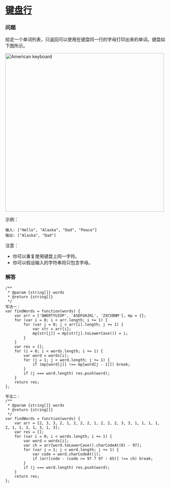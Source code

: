 # [键盘行](https://leetcode-cn.com/problems/keyboard-row)

### 问题

给定一个单词列表，只返回可以使用在键盘同一行的字母打印出来的单词。键盘如下图所示。

<img alt="American keyboard" src="https://assets.leetcode-cn.com/aliyun-lc-upload/uploads/2018/10/12/keyboard.png" width="500" />

示例：

```
输入: ["Hello", "Alaska", "Dad", "Peace"]
输出: ["Alaska", "Dad"]
```

注意：

* 你可以重复使用键盘上同一字符。
* 你可以假设输入的字符串将只包含字母。

### 解答

```
/**
 * @param {string[]} words
 * @return {string[]}
 */
写法一：
var findWords = function(words) {
    var arr = ['QWERTYUIOP', 'ASDFGHJKL', 'ZXCVBNM'], mp = {};
    for (var i = 0; i < arr.length; i += 1) {
        for (var j = 0; j < arr[i].length; j += 1) {
            var str = arr[i];
            mp[str[j]] = mp[str[j].toLowerCase()] = i;
        }
    }
    var res = [];
    for (i = 0; i < words.length; i += 1) {
        var word = words[i];
        for (j = 1; j < word.length; j += 1) {
            if (mp[word[j]] !== mp[word[j - 1]]) break;
        }
        if (j === word.length) res.push(word);
    }
    return res;
};

写法二：
/**
 * @param {string[]} words
 * @return {string[]}
 */
var findWords = function(words) {
    var arr = [2, 3, 3, 2, 1, 2, 2, 2, 1, 2, 2, 2, 3, 3, 1, 1, 1, 1, 2, 1, 1, 3, 1, 3, 1, 3];
    var res = [];
    for (var i = 0; i < words.length; i += 1) {
        var word = words[i];
        var ch = arr[word.toLowerCase().charCodeAt(0) - 97];
        for (var j = 1; j < word.length; j += 1) {
            var code = word.charCodeAt(j);
            if (arr[code - (code >= 97 ? 97 : 65)] !== ch) break;
        }
        if (j === word.length) res.push(word);
    }
    return res;
};
```